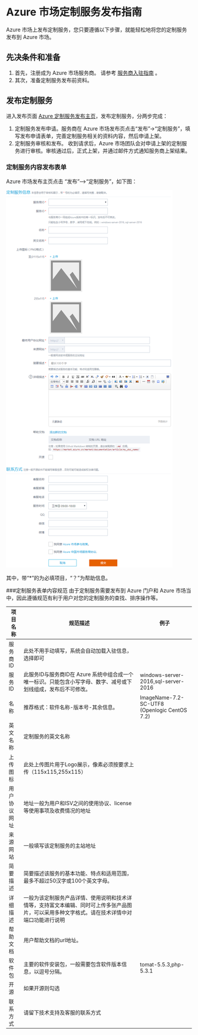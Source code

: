 

# Azure 市场定制服务发布指南

Azure 市场上发布定制服务，您只要遵循以下步骤，就能轻松地将您的定制服务发布到 Azure 市场。


## 先决条件和准备

1. 首先，注册成为 Azure 市场服务商。 请参考 [服务商入驻指南](https://market-publish.azure.cn/Documentation/publishguide/) 。
2. 其次，准备定制服务发布前资料。

## 发布定制服务

进入发布页面 [Azure 定制服务发布主页](https://market-publish.azure.cn/Vhd/Trial)，发布定制服务，分两步完成：

1. 定制服务发布申请。服务商在 Azure 市场发布页点击“发布”->“定制服务”，填写发布申请表单，完善定制服务相关的资料内容，然后申请上架。
2. 定制服务审核和发布。 收到请求后，Azure 市场团队会对申请上架的定制服务进行审核。审核通过后，正式上架，并通过邮件方式通知服务商上架结果。


### 定制服务内容发布表单

Azure 市场发布主页点击 “发布”——>“定制服务”，如下图：

![doc_homepage](./media/imageguide/trialpublish.png)

其中，带“*”的为必填项目，“？”为帮助信息。

###定制服务表单内容规范
由于定制服务需要发布到 Azure 门户和 Azure 市场当中，因此遵循规范有利于用户对您的定制服务的查找、排序操作等。

| **项目名称** | **规范描述** | **例子** |
| --- | --- | --- |
| 服务商ID |此处不用手动填写，系统会自动加载入驻信息，选择即可||
| 服务ID |此服务ID与服务商ID在 Azure 系统中组合成一个唯一标识。只能包含小写字母、数字、减号或下划线组成，发布后不可修改。|windows-server-2016,sql-server-2016|
| 名称 | 推荐格式：软件名称-版本号-其余信息。 |ImageName-7.2-SC-UTF8 (Openlogic CentOS 7.2)|
| 英文名称 | 定制服务的英文名称 ||
| 上传图标 | 此处上传图片用于Logo展示，像素必须按要求上传（115x115,255x115）||
| 用户协议网址 | 地址一般为用户和ISV之间的使用协议、license等使用事项及收费情况的地址 ||
| 来源网站 | 一般填写该定制服务的主站地址 ||
| 简要描述 | 简要描述该服务的基本功能、特点和适用范围，最多不超过50汉字或100个英文字母。 ||
| 详细描述 | 一般为该定制服务产品详情、使用说明和技术详情等，支持富文本编辑、同时可上传多张产品图片，可以采用多种文字格式。请在技术详情中对端口功能进行说明 ||
| 帮助文档 | 用户帮助文档的url地址。||
| 软件包 | 主要的软件安装包，一般需要包含软件版本信息，以逗号分隔。 | tomat-5.5.3,php-5.3.1 |
| 开源 | 如果开源则勾选 ||
| 联系方式 | 请留下技术支持及客服的联系方式 ||



